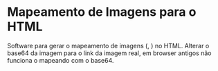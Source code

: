 # Mapeamento de Imagens para o HTML

Software para gerar o mapeamento de imagens (<area>, <map>) no HTML.
Alterar o base64 da imagem para o link da imagem real, em browser antigos não funciona o mapeando com o base64.

